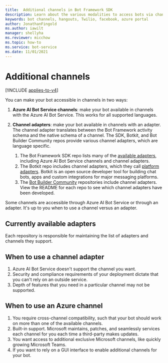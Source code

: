 ```yaml
---
title:  Additional channels in Bot Framework SDK
description: Learn about the various modalities to access bots via channels; specifically channel adapters and Azure channels. 
keywords: bot channels, hangouts, Twilio, facebook, azure portal
author: JonathanFingold
ms.author: iawilt
manager: shellyha
ms.reviewer: micchow
ms.topic: how-to
ms.service: bot-service
ms.date: 11/01/2021
---
```


# Additional channels

[!INCLUDE [applies-to-v4](includes/applies-to-v4-current.md)]

You can make your bot accessible in channels in two ways:

1. **Azure AI Bot Service channels**: make your bot available in channels with the Azure AI Bot Service. This works for all supported languages.
1. **Channel adapters**: make your bot available in channels with an adapter. The channel adapter translates between the Bot Framework activity schema and the native schema of a channel. The SDK, Botkit, and Bot Builder Community repos provide various channel adapters, which are language specific.

    1. The Bot Framework SDK repo lists many of the [available adapters](https://github.com/microsoft/botframework-sdk#channels-and-adapters), including Azure AI Bot Service channels and channel adapters.
    1. The Botkit repo includes channel adapters, which they call [platform adapters](https://github.com/howdyai/botkit/blob/main/packages/docs/platforms/index.md). Botkit is an open source developer tool for building chat bots, apps and custom integrations for major messaging platforms.
    1. The [Bot Builder Community](https://github.com/BotBuilderCommunity/) repositories include channel adapters. View the README for each repo to see which channel adapters have been developed.

Some channels are accessible through Azure AI Bot Service or through an adapter. It's up to you when to use a channel versus an adapter.

## Currently available adapters

Each repository is responsible for maintaining the list of adapters and channels they support.

## When to use a channel adapter

1. Azure AI Bot Service doesn't support the channel you want.
1. Security and compliance requirements of your deployment dictate that you can't rely on an outside service.
1. Depth of features that you need in a particular channel may not be supported.

## When to use an Azure channel

1. You require cross-channel compatibility, such that your bot should work on more than one of the available channels.
1. Built-in support. Microsoft maintains, patches, and seamlessly services each channel for you each time a third-party makes updates.
1. You want access to additional exclusive Microsoft channels, like quickly growing Microsoft Teams.
1. If you want to rely on a GUI interface to enable additional channels for your bot.
